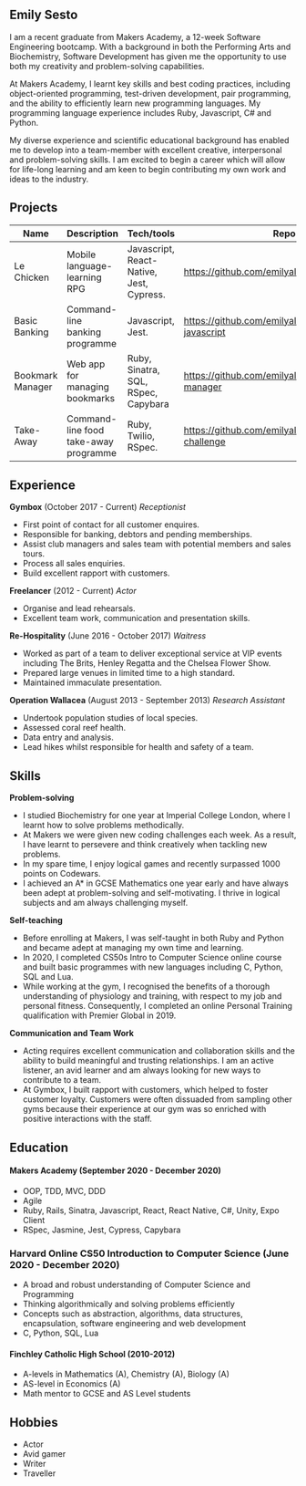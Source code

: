 ## Emily Sesto

I am a recent graduate from Makers Academy, a 12-week Software Engineering bootcamp. With a background in both the Performing Arts and Biochemistry, Software Development has given me the opportunity to use both my creativity and problem-solving capabilities. 

At Makers Academy, I learnt key skills and best coding practices, including object-oriented programming, test-driven development, pair programming, and the ability to efficiently learn new programming languages. My programming language experience includes Ruby, Javascript, C# and Python.

My diverse experience and scientific educational background has enabled me to develop into a team-member with excellent creative, interpersonal and problem-solving skills. I am excited to begin a career which will allow for life-long learning and am keen to begin contributing my own work and ideas to the industry.

## Projects

| Name                         | Description            | Tech/tools        | Repo |
| ---------------------------- | -----------------      | ----------------- |-------|
| Le Chicken            | Mobile language-learning RPG      | Javascript, React-Native, Jest, Cypress. | https://github.com/emilyalice2708/le-chicken |
| Basic Banking | Command-line banking programme     | Javascript, Jest.              | https://github.com/emilyalice2708/bank-test-javascript |
| Bookmark Manager | Web app for managing bookmarks | Ruby, Sinatra, SQL, RSpec, Capybara | https://github.com/emilyalice2708/bookmark-manager |
| Take-Away        | Command-line food take-away programme| Ruby, Twilio, RSpec.              | https://github.com/emilyalice2708/takeaway-challenge |

## Experience

**Gymbox** (October 2017 - Current)
_Receptionist_

- First point of contact for all customer enquires.
- Responsible for banking, debtors and pending memberships.
- Assist club managers and sales team with potential members and sales tours.
- Process all sales enquiries.
- Build excellent rapport with customers.

**Freelancer** (2012 - Current)
_Actor_

- Organise and lead rehearsals.
- Excellent team work, communication and presentation skills.

**Re-Hospitality** (June 2016 - October 2017)
_Waitress_

- Worked as part of a team to deliver exceptional service at VIP events including The Brits, Henley Regatta and the Chelsea Flower Show.
- Prepared large venues in limited time to a high standard.
- Maintained immaculate presentation.

**Operation Wallacea** (August 2013 - September 2013)
_Research Assistant_ 

- Undertook population studies of local species.
- Assessed coral reef health.
- Data entry and analysis.
- Lead hikes whilst responsible for health and safety of a team.

## Skills

**Problem-solving**
- I studied Biochemistry for one year at Imperial College London, where I learnt how to solve problems methodically.
- At Makers we were given new coding challenges each week. As a result, I have learnt to persevere and think creatively when tackling new problems.
- In my spare time, I enjoy logical games and recently surpassed 1000 points on Codewars.
- I achieved an A* in GCSE Mathematics one year early and have always been adept at problem-solving and self-motivating. I thrive in logical subjects and am always challenging myself. 

**Self-teaching**
- Before enrolling at Makers, I was self-taught in both Ruby and Python and became adept at managing my own time and learning.
- In 2020, I completed CS50s Intro to Computer Science online course and built basic programmes with new languages including C, Python, SQL and Lua.
- While working at the gym, I recognised the benefits of a thorough understanding of physiology and training, with respect to my job and personal fitness. Consequently, I completed an online Personal Training qualification with Premier Global in 2019.

**Communication and Team Work**
- Acting requires excellent communication and collaboration skills and the ability to build meaningful and trusting relationships. I am an active listener, an avid learner and am always looking for new ways to contribute to a team.
- At Gymbox, I built rapport with customers, which helped to foster customer loyalty. Customers were often dissuaded from sampling other gyms because their experience at our gym was so enriched with positive interactions with the staff.


## Education

#### Makers Academy (September 2020 - December 2020)

- OOP, TDD, MVC, DDD
- Agile
- Ruby, Rails, Sinatra, Javascript, React, React Native, C#, Unity, Expo Client
- RSpec, Jasmine, Jest, Cypress, Capybara

### Harvard Online CS50 Introduction to Computer Science (June 2020 - December 2020)

- A broad and robust understanding of Computer Science and Programming
- Thinking algorithmically and solving problems efficiently
- Concepts such as abstraction, algorithms, data structures, encapsulation, software engineering and web development
- C, Python, SQL, Lua

#### Finchley Catholic High School (2010-2012)

- A-levels in Mathematics (A), Chemistry (A), Biology (A)
- AS-level in Economics (A)
- Math mentor to GCSE and AS Level students

## Hobbies

- Actor
- Avid gamer
- Writer
- Traveller

